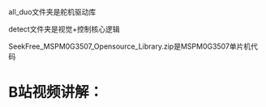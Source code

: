 all_duo文件夹是舵机驱动库

detect文件夹是视觉+控制核心逻辑

SeekFree_MSPM0G3507_Opensource_Library.zip是MSPM0G3507单片机代码


# B站视频讲解：
